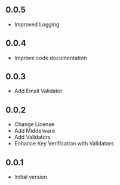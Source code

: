 ## 0.0.5
- Improved Logging

## 0.0.4
- Improve code documentation

## 0.0.3
- Add Email Validator
## 0.0.2
- Change License
- Add Middelware
- Add Validators
- Enhance Key Verification with Validators

## 0.0.1
- Initial version.
